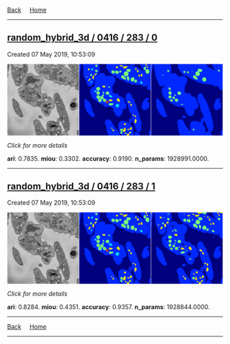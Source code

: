 
[Back](..)&nbsp;&nbsp;&nbsp;&nbsp;&nbsp;[Home](https://leapmanlab.github.io/snapshots)

---

<div class="summary"><a href="0"><h2>random_hybrid_3d / 0416 / 283 / 0</h2></a><p>Created 07 May 2019, 10:53:09
</p><a href="0"><img src="0/media/summary.png" align="center"></a><p>
<i>Click for more details</i>
</p></div>

**ari**: 0.7835. **miou**: 0.3302. **accuracy**: 0.9190. **n_params**: 1928991.0000. 

---

<div class="summary"><a href="1"><h2>random_hybrid_3d / 0416 / 283 / 1</h2></a><p>Created 07 May 2019, 10:53:09
</p><a href="1"><img src="1/media/summary.png" align="center"></a><p>
<i>Click for more details</i>
</p></div>

**ari**: 0.8284. **miou**: 0.4351. **accuracy**: 0.9357. **n_params**: 1928844.0000. 

---

[Back](..)&nbsp;&nbsp;&nbsp;&nbsp;&nbsp;[Home](https://leapmanlab.github.io/snapshots)

---